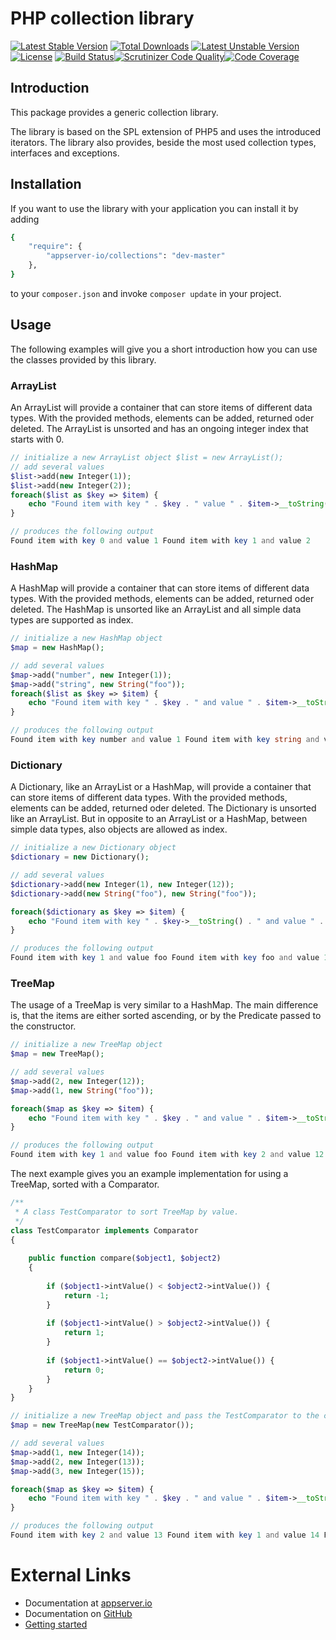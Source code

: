 # PHP collection library

[![Latest Stable Version](https://poser.pugx.org/appserver-io/collections/v/stable.png)](https://packagist.org/packages/appserver-io/collections) [![Total Downloads](https://poser.pugx.org/appserver-io/collections/downloads.png)](https://packagist.org/packages/appserver-io/collections) [![Latest Unstable Version](https://poser.pugx.org/appserver-io/collections/v/unstable.png)](https://packagist.org/packages/appserver-io/collections) [![License](https://poser.pugx.org/appserver-io/collections/license.png)](https://packagist.org/packages/appserver-io/collections) [![Build Status](https://travis-ci.org/appserver-io/collections.png)](https://travis-ci.org/appserver-io/collections)[![Scrutinizer Code Quality](https://scrutinizer-ci.com/g/appserver-io/collections/badges/quality-score.png?b=master)](https://scrutinizer-ci.com/g/appserver-io/collections/?branch=master)[![Code Coverage](https://scrutinizer-ci.com/g/appserver-io/collections/badges/coverage.png?b=master)](https://scrutinizer-ci.com/g/appserver-io/collections/?branch=master)

## Introduction

This package provides a generic collection library.

The library is based on the SPL extension of PHP5 and uses the introduced iterators. The library
also provides, beside the most used collection types, interfaces and exceptions.

## Installation

If you want to use the library with your application you can install it by adding

```sh
{
    "require": {
        "appserver-io/collections": "dev-master"
    },
}
```

to your ```composer.json``` and invoke ```composer update``` in your project.

## Usage

The following examples will give you a short introduction how you can use the classes provided by this
library.

### ArrayList

An ArrayList will provide a container that can store items of different data types. With the provided methods,
elements can be added, returned oder deleted. The ArrayList is unsorted and has an ongoing integer index that
starts with 0.

```php
// initialize a new ArrayList object $list = new ArrayList(); 
// add several values 
$list->add(new Integer(1)); 
$list->add(new Integer(2));
foreach($list as $key => $item) {
    echo "Found item with key " . $key . " value " . $item->__toString() . PHP_EOL; 
} 

// produces the following output 
Found item with key 0 and value 1 Found item with key 1 and value 2 
```

### HashMap

A HashMap will provide a container that can store items of different data types. With the provided methods,
elements can be added, returned oder deleted. The HashMap is unsorted like an ArrayList and all simple data
types are supported as index.

```php
// initialize a new HashMap object 
$map = new HashMap(); 

// add several values 
$map->add("number", new Integer(1)); 
$map->add("string", new String("foo")); 
foreach($list as $key => $item) { 
    echo "Found item with key " . $key . " and value " . $item->__toString() . PHP_EOL;
} 

// produces the following output 
Found item with key number and value 1 Found item with key string and value foo
```

### Dictionary 

A Dictionary, like an ArrayList or a HashMap, will provide a container that can store items of different
data types. With the provided methods, elements can be added, returned oder deleted. The Dictionary is
unsorted like an ArrayList. But in opposite to an ArrayList or a HashMap, between simple data types, also 
objects are allowed as index.

```php
// initialize a new Dictionary object 
$dictionary = new Dictionary(); 

// add several values 
$dictionary->add(new Integer(1), new Integer(12)); 
$dictionary->add(new String("foo"), new String("foo")); 

foreach($dictionary as $key => $item) {
    echo "Found item with key " . $key->__toString() . " and value " . $item->__toString() . PHP_EOL;
}

// produces the following output
Found item with key 1 and value foo Found item with key foo and value 12
```

### TreeMap

The usage of a TreeMap is very similar to a HashMap. The main difference is, that the items are either
sorted ascending, or by the Predicate passed to the constructor.

```php
// initialize a new TreeMap object 
$map = new TreeMap(); 

// add several values 
$map->add(2, new Integer(12)); 
$map->add(1, new String("foo")); 

foreach($map as $key => $item) {
    echo "Found item with key " . $key . " and value " . $item->__toString() . PHP_EOL;
}

// produces the following output
Found item with key 1 and value foo Found item with key 2 and value 12
```

The next example gives you an example implementation for using a TreeMap, sorted with a Comparator.

```php
/** 
 * A class TestComparator to sort TreeMap by value.
 */
class TestComparator implements Comparator
{
    
    public function compare($object1, $object2)
    { 
        
        if ($object1->intValue() < $object2->intValue()) { 
            return -1;
        } 
        
        if ($object1->intValue() > $object2->intValue()) { 
            return 1;
        }
        
        if ($object1->intValue() == $object2->intValue()) {
            return 0;
        }
    } 
} 

// initialize a new TreeMap object and pass the TestComparator to the constructor 
$map = new TreeMap(new TestComparator()); 

// add several values
$map->add(1, new Integer(14)); 
$map->add(2, new Integer(13)); 
$map->add(3, new Integer(15)); 

foreach($map as $key => $item) { 
    echo "Found item with key " . $key . " and value " . $item->__toString() . PHP_EOL;
}

// produces the following output
Found item with key 2 and value 13 Found item with key 1 and value 14 Found item with key 3 and value 15
```

# External Links

* Documentation at [appserver.io](http://docs.appserver.io)
* Documentation on [GitHub](https://github.com/techdivision/TechDivision_AppserverDocumentation)
* [Getting started](https://github.com/techdivision/TechDivision_AppserverDocumentation/tree/master/docs/getting-started)